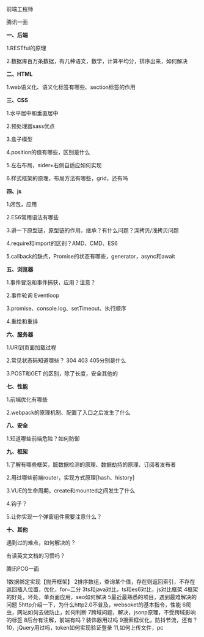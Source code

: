 前端工程师

腾讯一面

**一、后端**

1.RESTful的原理

2.数据库百万条数据，有几种语文，数学，计算平均分，排序出来，如何解决

**二、HTML**

1.web语义化、语义化标签有哪些、section标签的作用

**三、CSS**

1.水平居中和垂直居中

2.预处理器sass优点

3.盒子模型

4.position的值有哪些，区别是什么

5.左右布局，sider+右侧自适应如何实现

6.样式框架的原理，布局方法有哪些，grid，还有吗

**四、js**

1.闭包，应用

2.ES6常用语法有哪些

3.讲一下原型链，原型链的作用，继承？有什么问题？深拷贝/浅拷贝问题

4.require和import的区别？AMD、CMD、ES6

5.callback的缺点，Promise的状态有哪些，generator，async和await

**五、浏览器**

1.事件冒泡和事件捕获，应用？注意？

2.事件轮询 Eventloop

3.promise、console.log、setTimeout、执行顺序

4.重绘和重排

**六、服务器**

1.URl到页面加载过程

2.常见状态码知道哪些？ 304 403 405分别是什么

3.POST和GET 的区别，除了长度，安全其他的

**七、性能**

1.前端优化有哪些

2.webpack的原理机制、配置了入口之后发生了什么

**八、安全**

1.知道哪些前端危险？如何防御

**九、框架**

1.了解有哪些框架，脏数据检测的原理、数据劫持的原理、订阅者发布者

2.用过哪些前端router，实现方式原理[hash、history]

3.VUE的生命周期，create和mounted之间发生了什么

4.钩子？

5.让你实现一个弹窗组件需要注意什么？

**十、其他**

遇到过的难点，如何解决的？

有读英文文档的习惯吗？

腾讯PCG一面

1数据绑定实现【抛开框架】
2排序数组，查询某个值，存在则返回索引，不存在返回插入位置，优化，for~二分
3ts和java对比，ts和es6对比，js对比框架
4框架的好处，坏处，单页面应用，seo如何解决
5最近最熟悉的项目，遇到最难解决的问题
5http介绍一下，为什么http2.0不普及，websoket的基本指令，性能
6爬虫，网站如何去做防止，如何判断
7跨域问题，解决，jsonp原理，不受跨域影响的标签
8后台有注解，前端有吗？装饰器用过吗
9搜索框优化，防抖节流，还有？
10，jQuery用过吗，token如何实现验证登录
11,如何上传文件，pc